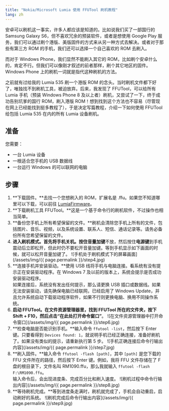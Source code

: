 ```yaml
---
title: "Nokia/Microsoft Lumia 使用 FFUTool 刷机教程"
lang: zh
---
```


安卓可以刷机这一事实，许多人都应该是知道的。比如说我们买了一部国行的 Samsung Galaxy S6，但不喜欢冗余的预装软件，或者是想使用 Google Play 服务，我们可以通过刷个港版、美版固件的方式来从另一种方式去解决。或者对于那些有第三方 ROM 的手机，我们还可以选择一个自己喜欢的 ROM 去刷入。

而对于 Windows Phone，我们显然不能刷入其它的 ROM，比如刷个安卓什么的，肯定不行。但我们可以像刚才叙述的前者那样，刷个其它地区的固件。Windows Phone 上的刷机一词就是指代这种刷机的方法。

之前就有过给我的 Lumia 535 刷一个港版 ROM 的念头。当时刷机文件都下好了，唯独找不到刷机工具，被迫放弃。后来，我发现了 FFUTool，可以给所有 Lumia 手机（预装 Windows Phone 8 及以上者）刷机，又尝试了一下，终于成功告别坑爹的国行 ROM，刷入港版 ROM！想到找到这个方法也不容易（尽管现在网上已经能找到挺多教程了），于是决定写篇教程，介绍一下如何使用 FFUTool 给包括 Lumia 535 在内的所有 Lumia 设备刷机。

## 准备

您需要：
- 一台 Lumia 设备
- 一根适合您手机的 USB 数据线
- 一台运行 Windows 的可以联网的电脑

## 步骤

1. **下载固件。**去找一个您想刷入的 ROM，扩展名是 .ffu。如果您不知道哪里可以下载，可以前往 [LumiaFirmware](http://www.lumiafirmware.com/)。
2. **下载刷机工具 FFUTool。**这是一个基于命令行的刷机软件，不过操作也相当简单。
3. **备份您手机上所有希望保留的文件。**刷机会清除您手机上所有的文件，包括图片、音乐、视频，以及系统设置、联系人、短信、通话记录等。请务必备份所有您希望保留的文件。
4. **进入刷机模式。**首先将手机关机。按住**音量加键**不放，然后按住**电源键**到手机震动后立即松开，但此时仍不要松开音量加键。等到手机显示如下画面的时候，就可以松开音量加键了。
![手机处于刷机模式下的屏幕画面](/assets/img/{{ page.permalink }}/step4.jpg)
5. **连接手机并安装驱动。**使用 USB 线将手机与电脑连接。看系统有没有提示正在安装驱动程序。在 Windows 7 及以前的版本上，系统会提示是否成功安装驱动程序。  
如果连接后，系统没有发出任何提示，那么请更换 USB 插口或数据线。如果无法安装驱动，请先确保电脑已经联网，已经启用了 Windows Update，并且允许系统自动下载驱动程序软件，如果不行则更换电脑、换用不同操作系统。
6. **启动 FFUTool。**在文件资源管理器里，找到 FFUTool 所在的文件夹，按下 **Shift + F10**，然后点击**“在此处打开命令窗口”**。
![在文件资源管理器中打开命令窗口](/assets/img/{{ page.permalink }}/step6.jpg)
7. **检查电脑是否能识别手机。**输入命令 `ffutool -list`，然后按下 Enter 键。只要看得到 `Devices found: 1`，就说明手机已经正确连接，准备好刷机了。如果没有类似的提示，请重新执行第 5 步。
![手机正确连接后命令行输出内容](/assets/img/{{ page.permalink }}/step7.jpg)
8. **刷入固件。**输入命令 `ffutool -flash [path]`，其中 `[path]`  是您下载的 FFU 文件所在的路径，然后按下 Enter 键。例如，我将 FFU 文件存储在了 F 盘的根目录下，文件名叫 RM1090.ffu，那么我就输入 `ffutool -flash F:\RM1090.ffu`。  
输入命令后，会出现进度条、完成百分比和刷入速度。
![刷机过程中命令行输出内容](/assets/img/{{ page.permalink }}/step8.jpg)
9. **等待刷机完成。**等到进度条走满时，刷机就完成了，手机会自动重启，启动刷好的系统。
![刷机完成后命令行输出内容](/assets/img/{{ page.permalink }}/step9.jpg)
